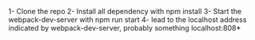 1- Clone the repo 
2- Install all dependency with npm install 
3- Start the webpack-dev-server with npm run start 
4- lead to the localhost address indicated by webpack-dev-server, probably something localhost:808*
